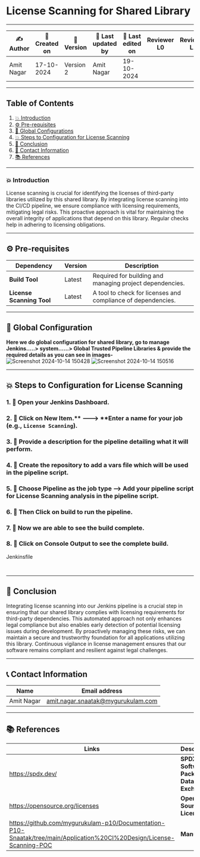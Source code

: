 # License Scanning for Shared Library 
---  

| ✍ Author      | 📅 Created on  | 📌 Version    | 📝 Last updated by | 📅 Last edited on  | Reviewer L0 | Reviewer L1 | Reviewer L2 |
|---------------|----------------|--------------|--------------------|-------------------|-------------|-------------|-------------|
| Amit Nagar    | 17-10-2024      | Version 2    | Amit Nagar         | 19-10-2024        |             |             |             |
---
## Table of Contents
1. [💥 Introduction](#-introduction)
2. [⚙️ Pre-requisites](#-pre-requisites)
3. [🚀 Global Configurations](#-global-configurations)
4. [💥 Steps to Configuration for License Scanning](#-steps-to-configuration-for-license-scanning)
5. [📛 Conclusion](#-conclusion)
6. [📧 Contact Information](#-contact-information)
7. [📚 References](#-references)

---
### 💥 Introduction
License scanning is crucial for identifying the licenses of third-party libraries utilized by this shared library. By integrating license scanning into the CI/CD pipeline, we ensure compliance with licensing requirements, mitigating legal risks. This proactive approach is vital for maintaining the overall integrity of applications that depend on this library. Regular checks help in adhering to licensing obligations.

---

## ⚙️ Pre-requisites

| Dependency      | Version   | Description                                                     |
|-----------------|-----------|-----------------------------------------------------------------|
| **Build Tool**   | Latest    | Required for building and managing project dependencies. |
| **License Scanning Tool** | Latest    | A tool to check for licenses and compliance of dependencies. |

---
## 🚀 Global Configuration
**Here we do global configuration for shared library, go to manage Jenkins.....> system......> Global Trusted Pipeline Libraries & provide the required details as you can see in images-**
![Screenshot 2024-10-14 150428](https://github.com/user-attachments/assets/f88f3a86-1823-4f72-ad64-0adfd641a988)
![Screenshot 2024-10-14 150516](https://github.com/user-attachments/assets/8fbb331d-41fd-4a9f-8eea-8838d370eab1)

---

## 💥 Steps to Configuration for License Scanning
### 1. 🚀 Open your Jenkins Dashboard.

### 2. 🚀 Click on **New Item**.** ---> **Enter a name for your job (e.g., `License Scanning`).

### 3. 🚀 Provide a description for the pipeline detailing what it will perform.


### 4. 🚀 Create the repository to add a vars file which will be used in the pipeline script.


### 5. 🚀 Choose Pipeline as the job type --> Add your pipeline script for License Scanning analysis in the pipeline script.


### 6. 🚀 Then Click on build to run the pipeline.


### 7. 🚀 Now we are able to see the build complete.


### 8. 🚀 Click on Console Output to see the complete build.


Jenkinsfile
```


```
---

## 📛 Conclusion
Integrating license scanning into our Jenkins pipeline is a crucial step in ensuring that our shared library complies with licensing requirements for third-party dependencies. This automated approach not only enhances legal compliance but also enables early detection of potential licensing issues during development. By proactively managing these risks, we can maintain a secure and trustworthy foundation for all applications utilizing this library. Continuous vigilance in license management ensures that our software remains compliant and resilient against legal challenges.

---
## 📞 Contact Information

| Name       | Email address                     |
|------------|-----------------------------------|
| Amit Nagar | amit.nagar.snaatak@mygurukulam.com |


---

## 📚 References

| Links                                             | Descriptions                                                    |
|---------------------------------------------------|-----------------------------------------------------------------|
| https://spdx.dev/                                 | **SPDX - Software Package Data Exchange** |
| https://opensource.org/licenses                   | **Open Source Licenses** |
| https://github.com/mygurukulam-p10/Documentation-P10-Snaatak/tree/main/Application%20CI%20Design/License-Scanning-POC|**Manual POC**|
